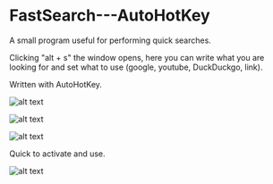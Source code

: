 # FastSearch---AutoHotKey
A small program useful for performing quick searches.

Clicking "alt + s" the window opens, here you can write what you are looking for and set what to use (google, youtube, DuckDuckgo, link). 

Written with AutoHotKey.

![alt text](https://github.com/ZETALVX/FastSearch-AutoHotKey/blob/main/CaptureExamples/Cattura22.png?raw=true)


![alt text](https://github.com/ZETALVX/FastSearch-AutoHotKey/blob/main/CaptureExamples/Cattura33.png?raw=true)


![alt text](https://github.com/ZETALVX/FastSearch-AutoHotKey/blob/main/CaptureExamples/Cattura55.png?raw=true)


Quick to activate and use.

![alt text](https://github.com/ZETALVX/FastSearch-AutoHotKey/blob/main/CaptureExamples/Cattura77.png?raw=true)
